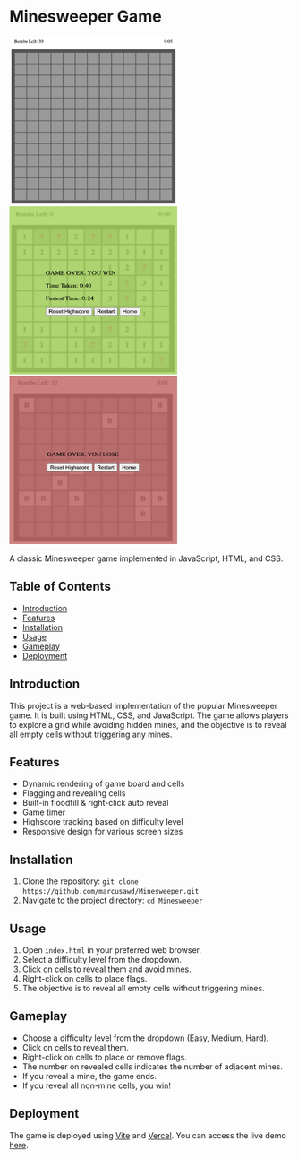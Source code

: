 # Minesweeper Game

<img src="./public/images/mediumDifficulty.png" alt="Minesweeper Preview" width="300" height="300">
<img src="./public/images/winScreen.png" alt="Win Preview" width="300" height="300">
<img src="./public/images/loseScreen.png" alt="Lose Preview" width="300" height="300">

A classic Minesweeper game implemented in JavaScript, HTML, and CSS.

## Table of Contents

- [Introduction](#introduction)
- [Features](#features)
- [Installation](#installation)
- [Usage](#usage)
- [Gameplay](#gameplay)
- [Deployment](#deployment)

## Introduction

This project is a web-based implementation of the popular Minesweeper game. It is built using HTML, CSS, and JavaScript. The game allows players to explore a grid while avoiding hidden mines, and the objective is to reveal all empty cells without triggering any mines.

## Features

- Dynamic rendering of game board and cells
- Flagging and revealing cells
- Built-in floodfill & right-click auto reveal
- Game timer
- Highscore tracking based on difficulty level
- Responsive design for various screen sizes

## Installation

1. Clone the repository: `git clone https://github.com/marcusawd/Minesweeper.git`
2. Navigate to the project directory: `cd Minesweeper`

## Usage

1. Open `index.html` in your preferred web browser.
2. Select a difficulty level from the dropdown.
3. Click on cells to reveal them and avoid mines.
4. Right-click on cells to place flags.
5. The objective is to reveal all empty cells without triggering mines.

## Gameplay

- Choose a difficulty level from the dropdown (Easy, Medium, Hard).
- Click on cells to reveal them.
- Right-click on cells to place or remove flags.
- The number on revealed cells indicates the number of adjacent mines.
- If you reveal a mine, the game ends.
- If you reveal all non-mine cells, you win!

## Deployment

The game is deployed using [Vite](https://vitejs.dev/) and [Vercel](https://vercel.com/). You can access the live demo [here](https://minesweeper-git-main-marcusawd.vercel.app/).
